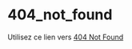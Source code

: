 # 404_not_found

Utilisez ce lien vers [404 Not Found](https://pierreweets.github.io/404_not_found/)
